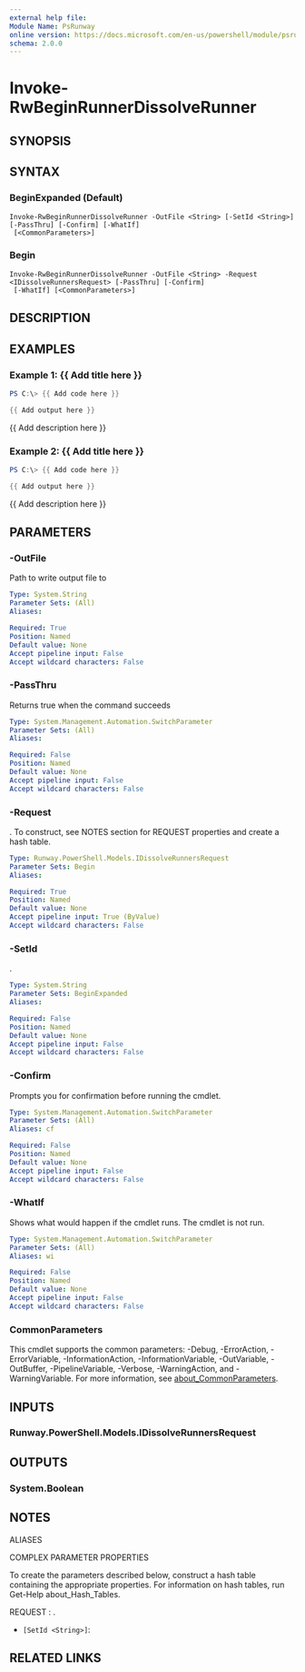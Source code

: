 ```yaml
---
external help file:
Module Name: PsRunway
online version: https://docs.microsoft.com/en-us/powershell/module/psrunway/invoke-rwbeginrunnerdissolverunner
schema: 2.0.0
---
```


# Invoke-RwBeginRunnerDissolveRunner

## SYNOPSIS


## SYNTAX

### BeginExpanded (Default)
```
Invoke-RwBeginRunnerDissolveRunner -OutFile <String> [-SetId <String>] [-PassThru] [-Confirm] [-WhatIf]
 [<CommonParameters>]
```

### Begin
```
Invoke-RwBeginRunnerDissolveRunner -OutFile <String> -Request <IDissolveRunnersRequest> [-PassThru] [-Confirm]
 [-WhatIf] [<CommonParameters>]
```

## DESCRIPTION


## EXAMPLES

### Example 1: {{ Add title here }}
```powershell
PS C:\> {{ Add code here }}

{{ Add output here }}
```

{{ Add description here }}

### Example 2: {{ Add title here }}
```powershell
PS C:\> {{ Add code here }}

{{ Add output here }}
```

{{ Add description here }}

## PARAMETERS

### -OutFile
Path to write output file to

```yaml
Type: System.String
Parameter Sets: (All)
Aliases:

Required: True
Position: Named
Default value: None
Accept pipeline input: False
Accept wildcard characters: False
```

### -PassThru
Returns true when the command succeeds

```yaml
Type: System.Management.Automation.SwitchParameter
Parameter Sets: (All)
Aliases:

Required: False
Position: Named
Default value: None
Accept pipeline input: False
Accept wildcard characters: False
```

### -Request
.
To construct, see NOTES section for REQUEST properties and create a hash table.

```yaml
Type: Runway.PowerShell.Models.IDissolveRunnersRequest
Parameter Sets: Begin
Aliases:

Required: True
Position: Named
Default value: None
Accept pipeline input: True (ByValue)
Accept wildcard characters: False
```

### -SetId
.

```yaml
Type: System.String
Parameter Sets: BeginExpanded
Aliases:

Required: False
Position: Named
Default value: None
Accept pipeline input: False
Accept wildcard characters: False
```

### -Confirm
Prompts you for confirmation before running the cmdlet.

```yaml
Type: System.Management.Automation.SwitchParameter
Parameter Sets: (All)
Aliases: cf

Required: False
Position: Named
Default value: None
Accept pipeline input: False
Accept wildcard characters: False
```

### -WhatIf
Shows what would happen if the cmdlet runs.
The cmdlet is not run.

```yaml
Type: System.Management.Automation.SwitchParameter
Parameter Sets: (All)
Aliases: wi

Required: False
Position: Named
Default value: None
Accept pipeline input: False
Accept wildcard characters: False
```

### CommonParameters
This cmdlet supports the common parameters: -Debug, -ErrorAction, -ErrorVariable, -InformationAction, -InformationVariable, -OutVariable, -OutBuffer, -PipelineVariable, -Verbose, -WarningAction, and -WarningVariable. For more information, see [about_CommonParameters](http://go.microsoft.com/fwlink/?LinkID=113216).

## INPUTS

### Runway.PowerShell.Models.IDissolveRunnersRequest

## OUTPUTS

### System.Boolean

## NOTES

ALIASES

COMPLEX PARAMETER PROPERTIES

To create the parameters described below, construct a hash table containing the appropriate properties. For information on hash tables, run Get-Help about_Hash_Tables.


REQUEST <IDissolveRunnersRequest>: .
  - `[SetId <String>]`: 

## RELATED LINKS

